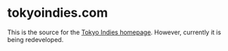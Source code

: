 # tokyoindies.com

This is the source for the [Tokyo Indies homepage](https://tokyoindies.com). However, currently it is being redeveloped.

